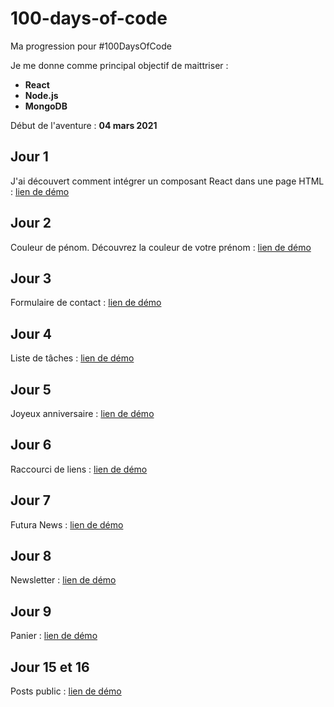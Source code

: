# 100-days-of-code
Ma progression pour #100DaysOfCode

Je me donne comme principal objectif de maittriser :
  - **React**
  - **Node.js**
  - **MongoDB**

Début de l'aventure : **04 mars 2021**

## Jour 1
J'ai découvert comment intégrer un composant React dans une page HTML :
[lien de démo](https://mendoc.github.io/100-days-of-code/jour-1)

## Jour 2
Couleur de pénom. Découvrez la couleur de votre prénom :
[lien de démo](https://mendoc.github.io/100-days-of-code/jour-2)

## Jour 3
Formulaire de contact :
[lien de démo](https://mendoc.github.io/100-days-of-code/jour-3)

## Jour 4
Liste de tâches :
[lien de démo](https://mendoc.github.io/100-days-of-code/jour-4)

## Jour 5
Joyeux anniversaire :
[lien de démo](https://mendoc.github.io/100-days-of-code/jour-5)

## Jour 6
Raccourci de liens :
[lien de démo](https://mendoc.github.io/100-days-of-code/jour-6)

## Jour 7
Futura News :
[lien de démo](https://mendoc.github.io/100-days-of-code/jour-7)

## Jour 8
Newsletter :
[lien de démo](https://mendoc.github.io/100-days-of-code/jour-8)

## Jour 9
Panier :
[lien de démo](https://mendoc.github.io/100-days-of-code/jour-9)

## Jour 15 et 16
Posts public :
[lien de démo](https://mendoc.github.io/100-days-of-code/jour-15)